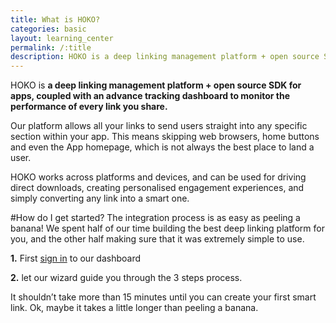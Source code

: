 ```yaml
---
title: What is HOKO?
categories: basic
layout: learning_center
permalink: /:title
description: HOKO is a deep linking management platform + open source SDK for apps, coupled with an advance tracking dashboard to monitor the performance of every link you share.
---
```


HOKO is **a deep linking management platform + open source SDK for apps, coupled with an advance tracking dashboard to monitor the performance of every link you share.**

Our platform allows all your links to send users straight into any specific section within your app. This means skipping web browsers, home buttons and even the App homepage, which is not always the best place to land a user.

HOKO works across platforms and devices, and can be used for driving direct downloads, creating personalised engagement experiences, and simply converting any link into a smart one.

#How do I get started?
The integration process is as easy as peeling a banana! We spent half of our time building the best deep linking platform for you, and the other half making sure that it was extremely simple to use.

**1.** First [sign in](https://hokolinks.com/applications "Sign in to HOKO") to our dashboard

**2.** let our wizard guide you through the 3 steps process.

It shouldn’t take more than 15 minutes until you can create your first smart link. Ok, maybe it takes a little longer than peeling a banana.



